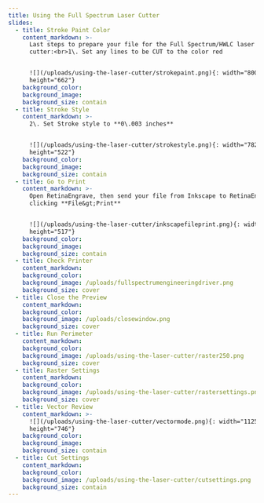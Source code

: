 ```yaml
---
title: Using the Full Spectrum Laser Cutter
slides:
  - title: Stroke Paint Color
    content_markdown: >-
      Last steps to prepare your file for the Full Spectrum/HWLC laser
      cutter:<br>1\. Set any lines to be CUT to the color red


      ![](/uploads/using-the-laser-cutter/strokepaint.png){: width="800"
      height="662"}
    background_color:
    background_image:
    background_size: contain
  - title: Stroke Style
    content_markdown: >-
      2\. Set Stroke style to **0\.003 inches**


      ![](/uploads/using-the-laser-cutter/strokestyle.png){: width="782"
      height="522"}
    background_color:
    background_image:
    background_size: contain
  - title: Go to Print
    content_markdown: >-
      Open RetinaEngrave, then send your file from Inkscape to RetinaEngrave by
      clicking **File&gt;Print**


      ![](/uploads/using-the-laser-cutter/inkscapefileprint.png){: width="685"
      height="517"}
    background_color:
    background_image:
    background_size: contain
  - title: Check Printer
    content_markdown:
    background_color:
    background_image: /uploads/fullspectrumengineeringdriver.png
    background_size: cover
  - title: Close the Preview
    content_markdown:
    background_color:
    background_image: /uploads/closewindow.png
    background_size: cover
  - title: Run Perimeter
    content_markdown:
    background_color:
    background_image: /uploads/using-the-laser-cutter/raster250.png
    background_size: cover
  - title: Raster Settings
    content_markdown:
    background_color:
    background_image: /uploads/using-the-laser-cutter/rastersettings.png
    background_size: cover
  - title: Vector Review
    content_markdown: >-
      ![](/uploads/using-the-laser-cutter/vectormode.png){: width="1125"
      height="746"}
    background_color:
    background_image:
    background_size: contain
  - title: Cut Settings
    content_markdown:
    background_color:
    background_image: /uploads/using-the-laser-cutter/cutsettings.png
    background_size: contain
---
```



